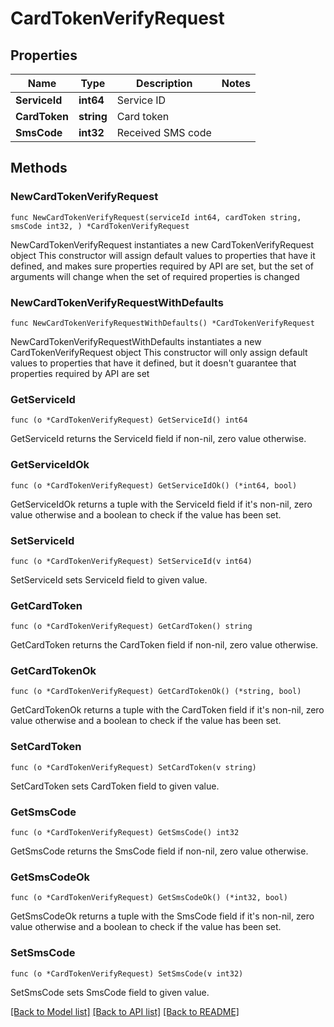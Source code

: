 # CardTokenVerifyRequest

## Properties

Name | Type | Description | Notes
------------ | ------------- | ------------- | -------------
**ServiceId** | **int64** | Service ID | 
**CardToken** | **string** | Card token | 
**SmsCode** | **int32** | Received SMS code | 

## Methods

### NewCardTokenVerifyRequest

`func NewCardTokenVerifyRequest(serviceId int64, cardToken string, smsCode int32, ) *CardTokenVerifyRequest`

NewCardTokenVerifyRequest instantiates a new CardTokenVerifyRequest object
This constructor will assign default values to properties that have it defined,
and makes sure properties required by API are set, but the set of arguments
will change when the set of required properties is changed

### NewCardTokenVerifyRequestWithDefaults

`func NewCardTokenVerifyRequestWithDefaults() *CardTokenVerifyRequest`

NewCardTokenVerifyRequestWithDefaults instantiates a new CardTokenVerifyRequest object
This constructor will only assign default values to properties that have it defined,
but it doesn't guarantee that properties required by API are set

### GetServiceId

`func (o *CardTokenVerifyRequest) GetServiceId() int64`

GetServiceId returns the ServiceId field if non-nil, zero value otherwise.

### GetServiceIdOk

`func (o *CardTokenVerifyRequest) GetServiceIdOk() (*int64, bool)`

GetServiceIdOk returns a tuple with the ServiceId field if it's non-nil, zero value otherwise
and a boolean to check if the value has been set.

### SetServiceId

`func (o *CardTokenVerifyRequest) SetServiceId(v int64)`

SetServiceId sets ServiceId field to given value.


### GetCardToken

`func (o *CardTokenVerifyRequest) GetCardToken() string`

GetCardToken returns the CardToken field if non-nil, zero value otherwise.

### GetCardTokenOk

`func (o *CardTokenVerifyRequest) GetCardTokenOk() (*string, bool)`

GetCardTokenOk returns a tuple with the CardToken field if it's non-nil, zero value otherwise
and a boolean to check if the value has been set.

### SetCardToken

`func (o *CardTokenVerifyRequest) SetCardToken(v string)`

SetCardToken sets CardToken field to given value.


### GetSmsCode

`func (o *CardTokenVerifyRequest) GetSmsCode() int32`

GetSmsCode returns the SmsCode field if non-nil, zero value otherwise.

### GetSmsCodeOk

`func (o *CardTokenVerifyRequest) GetSmsCodeOk() (*int32, bool)`

GetSmsCodeOk returns a tuple with the SmsCode field if it's non-nil, zero value otherwise
and a boolean to check if the value has been set.

### SetSmsCode

`func (o *CardTokenVerifyRequest) SetSmsCode(v int32)`

SetSmsCode sets SmsCode field to given value.



[[Back to Model list]](../README.md#documentation-for-models) [[Back to API list]](../README.md#documentation-for-api-endpoints) [[Back to README]](../README.md)


